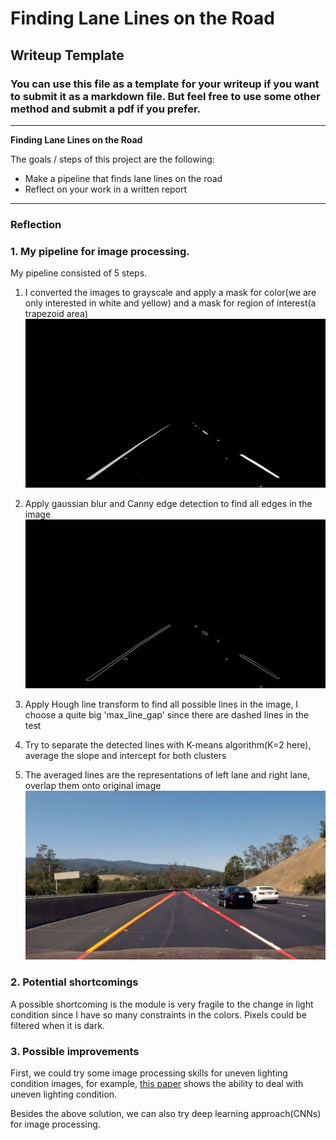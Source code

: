 # **Finding Lane Lines on the Road** 

## Writeup Template

### You can use this file as a template for your writeup if you want to submit it as a markdown file. But feel free to use some other method and submit a pdf if you prefer.

---

**Finding Lane Lines on the Road**

The goals / steps of this project are the following:
* Make a pipeline that finds lane lines on the road
* Reflect on your work in a written report


[//]: # (Image References)
[image1]: ./examples/00000.png "Grayscale image"
[image2]: ./examples/00001.png "Canny edge detection"
[image3]: ./examples/00002.png "Final output image"
---

### Reflection

### 1. My pipeline for image processing.

My pipeline consisted of 5 steps. 

1. I converted the images to grayscale and apply a mask for color(we are only interested in white and yellow) and a mask for region of interest(a trapezoid area) 
![alt text][image1]
2. Apply gaussian blur and Canny edge detection to find all edges in the image
![alt text][image2]
3. Apply Hough line transform to find all possible lines in the image, I choose a quite big 'max_line_gap' since there are dashed lines in the test

4. Try to separate the detected lines with K-means algorithm(K=2 here), average the slope and intercept for both clusters

5. The averaged lines are the representations of left lane and right lane, overlap them onto original image
![alt text][image3]


### 2. Potential shortcomings


A possible shortcoming is the module is very fragile to the change in light condition since I have so many constraints in the colors. Pixels could be filtered when it is dark.


### 3. Possible improvements

First, we could try some image processing skills for uneven lighting condition images, for example, [this paper](http://sourcedb.ict.cas.cn/cn/ictthesis/200907/P020090722604026061742.pdf) shows the ability to deal with uneven lighting condition.

Besides the above solution, we can also try deep learning approach(CNNs) for image processing.




